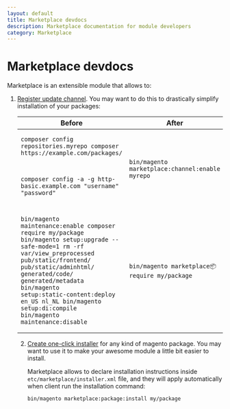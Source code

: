 ```yaml
---
layout: default
title: Marketplace devdocs
description: Marketplace documentation for module developers
category: Marketplace
---
```


# Marketplace devdocs

Marketplace is an extensible module that allows to:

 1. [Register update channel](/m2/extensions/marketplace/devdocs/channel/).
    You may want to do this to drastically simplify installation of your packages:

    <table>
        <colgroup>
            <col width="50%"/>
            <col width="50%"/>
        </colgroup>
        <thead>
            <tr>
                <th>Before</th>
                <th>After</th>
            </tr>
        </thead>
        <tbody>
            <tr>
                <td>
                    <pre class="nocopy"><code>composer config repositories.myrepo composer https://example.com/packages/
composer config -a -g http-basic.example.com "username" "password"</code></pre>
                </td>
                <td>
                    <pre class="nocopy"><code>bin/magento marketplace:channel:enable myrepo</code></pre>
                </td>
            </tr>
            <tr>
                <td>
                    <pre class="nocopy"><code>bin/magento maintenance:enable
composer require my/package
bin/magento setup:upgrade --safe-mode=1
rm -rf var/view_preprocessed pub/static/frontend/ pub/static/adminhtml/ generated/code/ generated/metadata
bin/magento setup:static-content:deploy en_US nl_NL
bin/magento setup:di:compile
bin/magento maintenance:disable</code></pre>
                </td>
                <td>
                    <pre class="nocopy"><code>bin/magento marketplace:package:require my/package</code></pre>
                </td>
            </tr>
        </tbody>
    </table>

 2. [Create one-click installer](/m2/extensions/marketplace/devdocs/installer/)
    for any kind of magento package.
    You may want to use it to make your awesome module a little bit easier to install.

    Marketplace allows to declare installation instructions inside `etc/marketplace/installer.xml`
    file, and they will apply automatically when client run the installation command:

    ```bash
    bin/magento marketplace:package:install my/package
    ```
